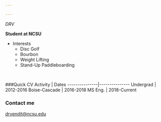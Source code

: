 ```yaml
---

---
```

*DRV* 

**Student at NCSU**

* Interests  
    + Disc Golf  
    + Bourbon  
    + Weight Lifting  
    + Stand-Up Paddleboarding  

<br>

###Quick CV
Activity       | Dates 
---------------|---------------
Undergrad      | 2012-2016
Boise-Cascade  | 2016-2018
MS Eng.        | 2018-Current

### Contact me

[drvendit@ncsu.edu](mailto:drvendit@ncsu.edu)
